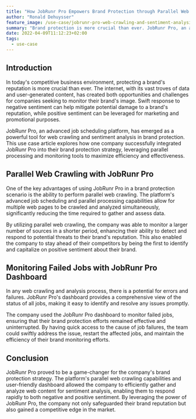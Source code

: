 ```yaml
---
title: "How JobRunr Pro Empowers Brand Protection through Parallel Web Crawling and Sentiment Analysis"
author: "Ronald Dehuysser"
feature_image: /use-case/jobrunr-pro-web-crawling-and-sentiment-analysis.jpg
summary: "Brand protection is more crucial than ever. JobRunr Pro, an advanced job scheduling platform, has emerged as a powerful tool for distributed web crawling and sentiment analysis by businesses that want to improve their brand protection strategy, leveraging parallel processing and monitoring tools to maximize efficiency and effectiveness."
date: 2022-04-09T11:12:23+02:00
tags:
  - use-case
---
```


## Introduction
In today's competitive business environment, protecting a brand's reputation is more crucial than ever. The internet, with its vast troves of data and user-generated content, has created both opportunities and challenges for companies seeking to monitor their brand's image. Swift response to negative sentiment can help mitigate potential damage to a brand's reputation, while positive sentiment can be leveraged for marketing and promotional purposes.

JobRunr Pro, an advanced job scheduling platform, has emerged as a powerful tool for web crawling and sentiment analysis in brand protection. This use case article explores how one company successfully integrated JobRunr Pro into their brand protection strategy, leveraging parallel processing and monitoring tools to maximize efficiency and effectiveness.

## Parallel Web Crawling with JobRunr Pro
One of the key advantages of using JobRunr Pro in a brand protection scenario is the ability to perform parallel web crawling. The platform's advanced job scheduling and parallel processing capabilities allow for multiple web pages to be crawled and analyzed simultaneously, significantly reducing the time required to gather and assess data.

By utilizing parallel web crawling, the company was able to monitor a larger number of sources in a shorter period, enhancing their ability to detect and respond to potential threats to their brand's reputation. This also enabled the company to stay ahead of their competitors by being the first to identify and capitalize on positive sentiment about their brand.

## Monitoring Failed Jobs with JobRunr Pro Dashboard
In any web crawling and analysis process, there is a potential for errors and failures. JobRunr Pro's dashboard provides a comprehensive view of the status of all jobs, making it easy to identify and resolve any issues promptly.

The company used the JobRunr Pro dashboard to monitor failed jobs, ensuring that their brand protection efforts remained effective and uninterrupted. By having quick access to the cause of job failures, the team could swiftly address the issue, restart the affected jobs, and maintain the efficiency of their brand monitoring efforts.

## Conclusion
JobRunr Pro proved to be a game-changer for the company's brand protection strategy. The platform's parallel web crawling capabilities and user-friendly dashboard allowed the company to efficiently gather and analyze web content for sentiment analysis, enabling them to respond rapidly to both negative and positive sentiment. By leveraging the power of JobRunr Pro, the company not only safeguarded their brand reputation but also gained a competitive edge in the market.